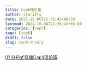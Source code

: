 ```yaml
---
title: Ceph理论篇
author: starifly
date: 2021-10-06T21:36:45+08:00
lastmod: 2021-10-06T21:36:45+08:00
categories: [ceph]
tags: [ceph]
draft: false
slug: ceph-theory
---
```


[01 分布式存储Ceph理论篇](https://zhuanlan.zhihu.com/p/386556651)
